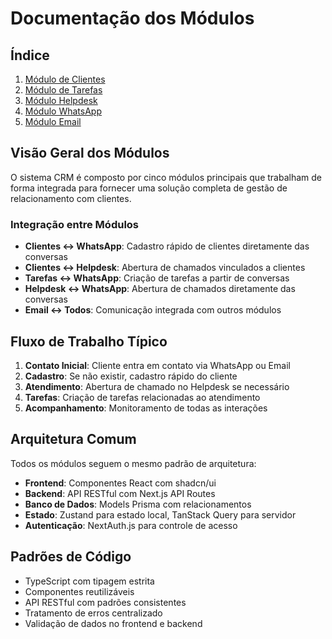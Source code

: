 # Documentação dos Módulos

## Índice

1. [Módulo de Clientes](./clientes/README.md)
2. [Módulo de Tarefas](./tarefas/README.md)
3. [Módulo Helpdesk](./helpdesk/README.md)
4. [Módulo WhatsApp](./whatsapp/README.md)
5. [Módulo Email](./email/README.md)

## Visão Geral dos Módulos

O sistema CRM é composto por cinco módulos principais que trabalham de forma integrada para fornecer uma solução completa de gestão de relacionamento com clientes.

### Integração entre Módulos

- **Clientes ↔ WhatsApp**: Cadastro rápido de clientes diretamente das conversas
- **Clientes ↔ Helpdesk**: Abertura de chamados vinculados a clientes
- **Tarefas ↔ WhatsApp**: Criação de tarefas a partir de conversas
- **Helpdesk ↔ WhatsApp**: Abertura de chamados diretamente das conversas
- **Email ↔ Todos**: Comunicação integrada com outros módulos

## Fluxo de Trabalho Típico

1. **Contato Inicial**: Cliente entra em contato via WhatsApp ou Email
2. **Cadastro**: Se não existir, cadastro rápido do cliente
3. **Atendimento**: Abertura de chamado no Helpdesk se necessário
4. **Tarefas**: Criação de tarefas relacionadas ao atendimento
5. **Acompanhamento**: Monitoramento de todas as interações

## Arquitetura Comum

Todos os módulos seguem o mesmo padrão de arquitetura:

- **Frontend**: Componentes React com shadcn/ui
- **Backend**: API RESTful com Next.js API Routes
- **Banco de Dados**: Models Prisma com relacionamentos
- **Estado**: Zustand para estado local, TanStack Query para servidor
- **Autenticação**: NextAuth.js para controle de acesso

## Padrões de Código

- TypeScript com tipagem estrita
- Componentes reutilizáveis
- API RESTful com padrões consistentes
- Tratamento de erros centralizado
- Validação de dados no frontend e backend